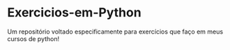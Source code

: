 # Exercicios-em-Python
Um repositório voltado especificamente para exercícios que faço em meus cursos de python!

